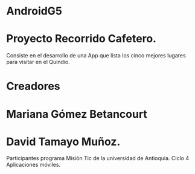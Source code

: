 # AndroidG5
# Proyecto Recorrido Cafetero.
Consiste en el desarrollo de una App que lista los cinco mejores lugares para visitar en el Quindío.
# Creadores
# Mariana Gómez Betancourt
# David Tamayo Muñoz.
Participantes programa Misión Tic de la universidad de Antioquia.
Ciclo 4 Aplicaciones móviles.
